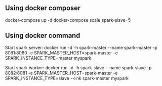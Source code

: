 
Using docker composer
---------------------

docker-compose up -d
docker-compose scale spark-slave=5


Using docker command
--------------------

Start spark server:
docker run -d -h spark-master --name spark-master -p 8081:8080 -e SPARK_MASTER_HOST=spark-master -e SPARK_INSTANCE_TYPE=master myspark

Start spark worker:
docker run -d -h spark-slave --name spark-slave -p 8082:8081 -e SPARK_MASTER_HOST=spark-master -e SPARK_INSTANCE_TYPE=slave --link spark-master myspark




